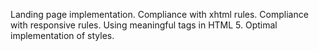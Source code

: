 Landing page implementation.
Compliance with xhtml rules.
Compliance with responsive rules.
Using meaningful tags in HTML 5.
Optimal implementation of styles.
